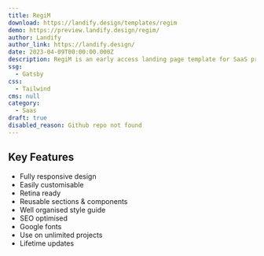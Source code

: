 ```yaml
---
title: RegiM
download: https://landify.design/templates/regim
demo: https://preview.landify.design/regim/
author: Landify
author_link: https://landify.design/
date: 2023-04-09T00:00:00.000Z
description: RegiM is an early access landing page template for SaaS products.
ssg:
  - Gatsby
css:
  - Tailwind
cms: null
category:
  - Saas
draft: true
disabled_reason: Github repo not found
---
```

## Key Features

- Fully responsive design
- Easily customisable
- Retina ready
- Reusable sections & components
- Well organised style guide
- SEO optimised
- Google fonts
- Use on unlimited projects
- Lifetime updates